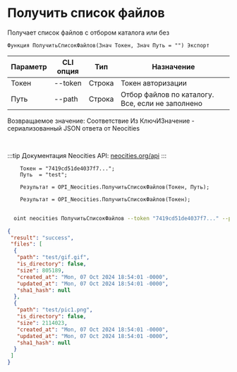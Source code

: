﻿---
sidebar_position: 4
---

# Получить список файлов
 Получает список файлов с отбором каталога или без



`Функция ПолучитьСписокФайлов(Знач Токен, Знач Путь = "") Экспорт`

  | Параметр | CLI опция | Тип | Назначение |
  |-|-|-|-|
  | Токен | --token | Строка | Токен авторизации |
  | Путь | --path | Строка | Отбор файлов по каталогу. Все, если не заполнено |

  
  Возвращаемое значение:   Соответствие Из КлючИЗначение - сериализованный JSON ответа от Neocities

<br/>

:::tip
Документация Neocities API: [neocities.org/api](https://neocities.org/api)
:::
<br/>


```bsl title="Пример кода"
    Токен = "7419cd51de4037f7...";
    Путь  = "test";

    Результат = OPI_Neocities.ПолучитьСписокФайлов(Токен, Путь);

    Результат = OPI_Neocities.ПолучитьСписокФайлов(Токен);
```



```sh title="Пример команды CLI"
    
  oint neocities ПолучитьСписокФайлов --token "7419cd51de4037f7..." --path %path%

```

```json title="Результат"
{
 "result": "success",
 "files": [
  {
   "path": "test/gif.gif",
   "is_directory": false,
   "size": 805189,
   "created_at": "Mon, 07 Oct 2024 18:54:01 -0000",
   "updated_at": "Mon, 07 Oct 2024 18:54:01 -0000",
   "sha1_hash": null
  },
  {
   "path": "test/pic1.png",
   "is_directory": false,
   "size": 2114023,
   "created_at": "Mon, 07 Oct 2024 18:54:01 -0000",
   "updated_at": "Mon, 07 Oct 2024 18:54:01 -0000",
   "sha1_hash": null
  }
 ]
}
```
